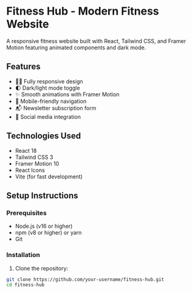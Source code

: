 # Fitness Hub - Modern Fitness Website

A responsive fitness website built with React, Tailwind CSS, and Framer Motion featuring animated components and dark mode.

## Features

- 🏋️‍♂️ Fully responsive design
- 🌓 Dark/light mode toggle
- ✨ Smooth animations with Framer Motion
- 📱 Mobile-friendly navigation
- 📬 Newsletter subscription form
- 📱 Social media integration

## Technologies Used

- React 18
- Tailwind CSS 3
- Framer Motion 10
- React Icons
- Vite (for fast development)

## Setup Instructions

### Prerequisites

- Node.js (v16 or higher)
- npm (v8 or higher) or yarn
- Git

### Installation

1. Clone the repository:
```bash
git clone https://github.com/your-username/fitness-hub.git
cd fitness-hub